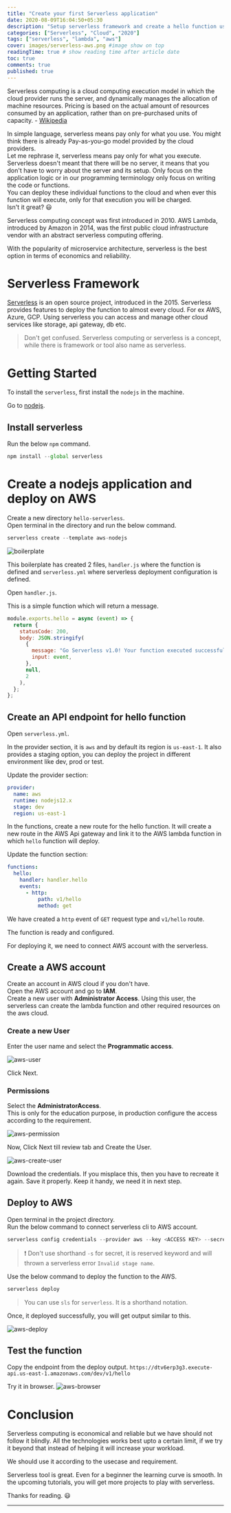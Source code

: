 ```yaml
---
title: "Create your first Serverless application"
date: 2020-08-09T16:04:50+05:30
description: "Setup serverless framework and create a hello function using the serverless template and deploy it on the cloud."
categories: ["Serverless", "Cloud", "2020"]
tags: ["serverless", "lambda", "aws"]
cover: images/serverless-aws.png #image show on top
readingTime: true # show reading time after article date
toc: true
comments: true
published: true
---
```


Serverless computing is a cloud computing execution model in which the cloud provider runs the server, and dynamically manages the allocation of machine resources. Pricing is based on the actual amount of resources consumed by an application, rather than on pre-purchased units of capacity. - [Wikipedia](https://en.wikipedia.org/wiki/Serverless_computing)

In simple language, serverless means pay only for what you use. You might think there is already Pay-as-you-go model provided by the cloud providers.  
Let me rephrase it, serverless means pay only for what you execute. Serverless doesn't meant that there will be no server, it means that you don't have to worry about the server and its setup. Only focus on the application logic or in our programming terminology only focus on writing the code or functions.  
You can deploy these individual functions to the cloud and when ever this function will execute, only for that execution you will be charged.  
Isn't it great? 😃

Serverless computing concept was first introduced in 2010. AWS Lambda, introduced by Amazon in 2014, was the first public cloud infrastructure vendor with an abstract serverless computing offering.

With the popularity of microservice architecture, serverless is the best option in terms of economics and reliability.

# Serverless Framework

[Serverless](https://serverless.com) is an open source project, introduced in the 2015. Serverless provides features to deploy the function to almost every cloud. For ex AWS, Azure, GCP. Using serverless you can access and manage other cloud services like storage, api gateway, db etc.

> Don't get confused. Serverless computing or serverless is a concept, while there is framework or tool also name as serverless.

# Getting Started

To install the `serverless`, first install the `nodejs` in the machine.

Go to [nodejs](https://nodejs.org/en/download/).

## Install serverless

Run the below `npm` command.

```js
npm install --global serverless
```

# Create a nodejs application and deploy on AWS

Create a new directory `hello-serverless`.  
Open terminal in the directory and run the below command.

```js
serverless create --template aws-nodejs
```

![boilerplate](./images/boilerplate.PNG)

This boilerplate has created 2 files, `handler.js` where the function is defined and `serverless.yml` where serverless deployment configuration is defined.

Open `handler.js`.

This is a simple function which will return a message.

```js
module.exports.hello = async (event) => {
  return {
    statusCode: 200,
    body: JSON.stringify(
      {
        message: "Go Serverless v1.0! Your function executed successfully!",
        input: event,
      },
      null,
      2
    ),
  };
};
```

## Create an API endpoint for hello function

Open `serverless.yml`.

In the provider section, it is `aws` and by default its region is `us-east-1`. It also provides a staging option, you can deploy the project in different environment like dev, prod or test.

Update the provider section:

```yaml
provider:
  name: aws
  runtime: nodejs12.x
  stage: dev
  region: us-east-1
```

In the functions, create a new route for the hello function. It will create a new route in the AWS Api gateway and link it to the AWS lambda function in which `hello` function will deploy.

Update the function section:

```yaml
functions:
  hello:
    handler: handler.hello
    events:
      - http:
          path: v1/hello
          method: get
```

We have created a `http` event of `GET` request type and `v1/hello` route.

The function is ready and configured.

For deploying it, we need to connect AWS account with the serverless.

## Create a AWS account

Create an account in AWS cloud if you don't have.  
Open the AWS account and go to **IAM**.  
Create a new user with **Administrator Access**. Using this user, the serverless can create the lambda function and other required resources on the aws cloud.

### Create a new User

Enter the user name and select the **Programmatic access**.

![aws-user](./images/aws-user.PNG)

Click Next.

### Permissions

Select the **AdministratorAccess**.  
This is only for the education purpose, in production configure the access according to the requirement.

![aws-permission](./images/aws-user-permission.PNG)

Now, Click Next till review tab and Create the User.

![aws-create-user](./images/aws-user-creates.PNG)

Download the credentials. If you misplace this, then you have to recreate it again. Save it properly. Keep it handy, we need it in next step.

## Deploy to AWS

Open terminal in the project directory.  
Run the below command to connect serverless cli to AWS account.

```js
serverless config credentials --provider aws --key <ACCESS KEY> --secret <Secret Access key>
```

> ❗ Don't use shorthand `-s` for secret, it is reserved keyword and will thrown a serverless error `Invalid stage name`.

Use the below command to deploy the function to the AWS.

```js
serverless deploy
```

> You can use `sls` for `serverless`. It is a shorthand notation.

Once, it deployed successfully, you will get output similar to this.

![aws-deploy](./images/aws-deploy.PNG)

## Test the function

Copy the endpoint from the deploy output.
`https://dtv6erp3g3.execute-api.us-east-1.amazonaws.com/dev/v1/hello`

Try it in browser.
![aws-browser](./images/aws-hello.PNG)

# Conclusion

Serverless computing is economical and reliable but we have should not follow it blindly. All the technologies works best upto a certain limit, if we try it beyond that instead of helping it will increase your workload.

We should use it according to the usecase and requirement.

Serverless tool is great. Even for a beginner the learning curve is smooth. In the upcoming tutorials, you will get more projects to play with serverless.

Thanks for reading. 😃

---
